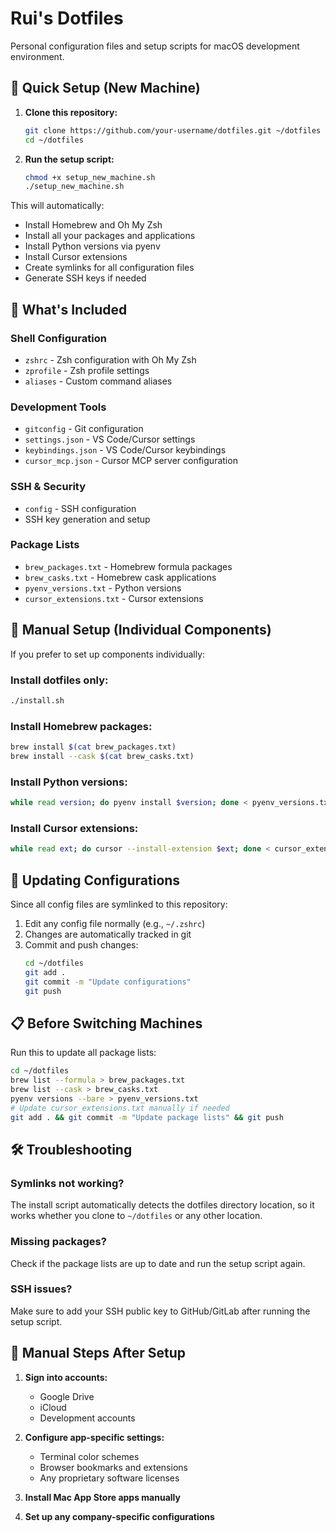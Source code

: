 # Rui's Dotfiles

Personal configuration files and setup scripts for macOS development environment.

## 🚀 Quick Setup (New Machine)

1. **Clone this repository:**
   ```bash
   git clone https://github.com/your-username/dotfiles.git ~/dotfiles
   cd ~/dotfiles
   ```

2. **Run the setup script:**
   ```bash
   chmod +x setup_new_machine.sh
   ./setup_new_machine.sh
   ```

This will automatically:
- Install Homebrew and Oh My Zsh
- Install all your packages and applications
- Install Python versions via pyenv
- Install Cursor extensions
- Create symlinks for all configuration files
- Generate SSH keys if needed

## 📁 What's Included

### Shell Configuration
- `zshrc` - Zsh configuration with Oh My Zsh
- `zprofile` - Zsh profile settings
- `aliases` - Custom command aliases

### Development Tools
- `gitconfig` - Git configuration
- `settings.json` - VS Code/Cursor settings
- `keybindings.json` - VS Code/Cursor keybindings
- `cursor_mcp.json` - Cursor MCP server configuration

### SSH & Security
- `config` - SSH configuration
- SSH key generation and setup

### Package Lists
- `brew_packages.txt` - Homebrew formula packages
- `brew_casks.txt` - Homebrew cask applications
- `pyenv_versions.txt` - Python versions
- `cursor_extensions.txt` - Cursor extensions

## 🔧 Manual Setup (Individual Components)

If you prefer to set up components individually:

### Install dotfiles only:
```bash
./install.sh
```

### Install Homebrew packages:
```bash
brew install $(cat brew_packages.txt)
brew install --cask $(cat brew_casks.txt)
```

### Install Python versions:
```bash
while read version; do pyenv install $version; done < pyenv_versions.txt
```

### Install Cursor extensions:
```bash
while read ext; do cursor --install-extension $ext; done < cursor_extensions.txt
```

## 🔄 Updating Configurations

Since all config files are symlinked to this repository:
1. Edit any config file normally (e.g., `~/.zshrc`)
2. Changes are automatically tracked in git
3. Commit and push changes:
   ```bash
   cd ~/dotfiles
   git add .
   git commit -m "Update configurations"
   git push
   ```

## 📋 Before Switching Machines

Run this to update all package lists:
```bash
cd ~/dotfiles
brew list --formula > brew_packages.txt
brew list --cask > brew_casks.txt
pyenv versions --bare > pyenv_versions.txt
# Update cursor_extensions.txt manually if needed
git add . && git commit -m "Update package lists" && git push
```

## 🛠 Troubleshooting

### Symlinks not working?
The install script automatically detects the dotfiles directory location, so it works whether you clone to `~/dotfiles` or any other location.

### Missing packages?
Check if the package lists are up to date and run the setup script again.

### SSH issues?
Make sure to add your SSH public key to GitHub/GitLab after running the setup script.

## 📱 Manual Steps After Setup

1. **Sign into accounts:**
   - Google Drive
   - iCloud
   - Development accounts

2. **Configure app-specific settings:**
   - Terminal color schemes
   - Browser bookmarks and extensions
   - Any proprietary software licenses

3. **Install Mac App Store apps manually**

4. **Set up any company-specific configurations**
